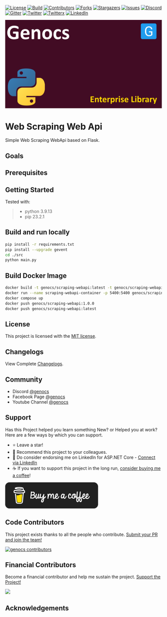 <!-- PROJECT SHIELDS -->
[![License][license-shield]][license-url]
[![Build][build-shield]][build-url]
[![Contributors][contributors-shield]][contributors-url]
[![Forks][forks-shield]][forks-url]
[![Stargazers][stars-shield]][stars-url]
[![Issues][issues-shield]][issues-url]
[![Discord][discord-shield]][discord-url]
[![Gitter][gitter-shield]][gitter-url]
[![Twitter][twitter-shield]][twitter-url]
[![Twitterx][twitterx-shield]][twitterx-url]
[![LinkedIn][linkedin-shield]][linkedin-url]

[license-shield]: https://img.shields.io/github/license/Genocs/genocs-webscraping?color=2da44e&style=flat-square
[license-url]: https://github.com/Genocs/genocs-webscraping/blob/main/LICENSE
[build-shield]: https://github.com/Genocs/genocs-webscraping/actions/workflows/build_and_test.yml/badge.svg?branch=main
[build-url]: https://github.com/Genocs/genocs-webscraping/actions/workflows/build_and_test.yml
[contributors-shield]: https://img.shields.io/github/contributors/Genocs/genocs-webscraping.svg?style=flat-square
[contributors-url]: https://github.com/Genocs/genocs-webscraping/graphs/contributors
[forks-shield]: https://img.shields.io/github/forks/Genocs/genocs-webscraping?style=flat-square
[forks-url]: https://github.com/Genocs/genocs-webscraping/network/members
[stars-shield]: https://img.shields.io/github/stars/Genocs/genocs-webscraping.svg?style=flat-square
[stars-url]: https://img.shields.io/github/stars/Genocs/genocs-webscraping?style=flat-square
[issues-shield]: https://img.shields.io/github/issues/Genocs/genocs-webscraping?style=flat-square
[issues-url]: https://github.com/Genocs/genocs-webscraping/issues
[discord-shield]: https://img.shields.io/discord/1106846706512953385?color=%237289da&label=Discord&logo=discord&logoColor=%237289da&style=flat-square
[discord-url]: https://discord.com/invite/fWwArnkV
[gitter-shield]: https://img.shields.io/badge/chat-on%20gitter-blue.svg
[gitter-url]: https://gitter.im/genocs/
[twitter-shield]: https://img.shields.io/twitter/follow/genocs?color=1DA1F2&label=Twitter&logo=Twitter&style=flat-square
[twitter-url]: https://twitter.com/genocs
[linkedin-shield]: https://img.shields.io/badge/-LinkedIn-black.svg?style=flat-square&logo=linkedin&colorB=555
[linkedin-url]: https://www.linkedin.com/in/giovanni-emanuele-nocco-b31a5169/
[twitterx-shield]: https://img.shields.io/twitter/url/https/twitter.com/genocs.svg?style=social
[twitterx-url]: https://twitter.com/genocs

<p align="center">
    <img src="./assets/genocs-library-logo.png" alt="icon">
</p>

# Web Scraping Web Api 
Simple Web Scraping WebApi based on Flask.

## Goals


## Prerequisites

## Getting Started

Tested with:

> - python 3.9.13
> - pip 23.2.1

## Build and run locally
    
```bash
pip install -r requirements.txt
pip install --upgrade gevent
cd ./src
python main.py
```



## Build Docker Image

```bash
docker build -t genocs/scraping-webapi:latest -t genocs/scraping-webapi:1.0.0 .
docker run --name scraping-webapi-container -p 5400:5400 genocs/scraping-webapi:1.0.0
docker compose up
docker push genocs/scraping-webapi:1.0.0
docker push genocs/scraping-webapi:latest
```

## License

This project is licensed with the [MIT license](LICENSE).

## Changelogs

View Complete [Changelogs](https://github.com/Genocs/microservice-template/blob/main/CHANGELOGS.md).

## Community

- Discord [@genocs](https://discord.com/invite/fWwArnkV)
- Facebook Page [@genocs](https://facebook.com/Genocs)
- Youtube Channel [@genocs](https://youtube.com/c/genocs)


## Support

Has this Project helped you learn something New? or Helped you at work?
Here are a few ways by which you can support.

- ⭐ Leave a star!
- 🥇 Recommend this project to your colleagues.
- 🦸 Do consider endorsing me on LinkedIn for ASP.NET Core - [Connect via LinkedIn](https://www.linkedin.com/in/giovanni-emanuele-nocco-b31a5169/)
- ☕ If you want to support this project in the long run, [consider buying me a coffee](https://www.buymeacoffee.com/genocs)!

[![buy-me-a-coffee](https://raw.githubusercontent.com/Genocs/genocs-webscraping/main/assets/buy-me-a-coffee.png "buy-me-a-coffee")](https://www.buymeacoffee.com/genocs)

## Code Contributors

This project exists thanks to all the people who contribute. [Submit your PR and join the team!](CONTRIBUTING.md)

[![genocs contributors](https://contrib.rocks/image?repo=Genocs/genocs-webscraping "genocs contributors")](https://github.com/genocs/genocs-webscraping/graphs/contributors)

## Financial Contributors

Become a financial contributor and help me sustain the project. [Support the Project!](https://opencollective.com/genocs/contribute)

<a href="https://opencollective.com/genocs"><img src="https://opencollective.com/genocs/individuals.svg?width=890"></a>

## Acknowledgements
